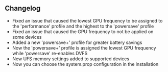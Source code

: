 ## Changelog

- Fixed an issue that caused the lowest GPU frequency to be assigned to the 'performance' profile and the highest to the 'powersave' profile
- Fixed an issue that caused the GPU frequency to not be applied on some devices
- Added a new 'powersave+' profile for greater battery savings
- Now the 'powersave+' profile is assigned the lowest GPU frequency while 'powersave' re-enables DVFS
- New UFS memory settings added to supported devices
- Now you can choose the system.prop configuration in the installation
